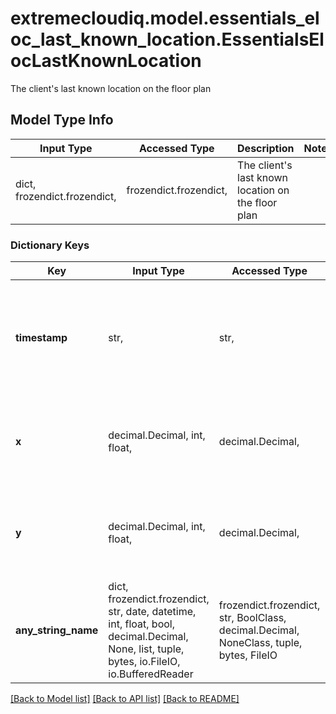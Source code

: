 # extremecloudiq.model.essentials_eloc_last_known_location.EssentialsElocLastKnownLocation

The client's last known location on the floor plan

## Model Type Info
Input Type | Accessed Type | Description | Notes
------------ | ------------- | ------------- | -------------
dict, frozendict.frozendict,  | frozendict.frozendict,  | The client&#x27;s last known location on the floor plan | 

### Dictionary Keys
Key | Input Type | Accessed Type | Description | Notes
------------ | ------------- | ------------- | ------------- | -------------
**timestamp** | str,  | str,  | The located client&#x27;s last known timestamp in format of date, time and abbreviated timezone | [optional] 
**x** | decimal.Decimal, int, float,  | decimal.Decimal,  | The located client&#x27;s last known horizontal value on the floor plan | [optional] value must be a 64 bit float
**y** | decimal.Decimal, int, float,  | decimal.Decimal,  | The located client&#x27;s last known vertical value on the floor plan | [optional] value must be a 64 bit float
**any_string_name** | dict, frozendict.frozendict, str, date, datetime, int, float, bool, decimal.Decimal, None, list, tuple, bytes, io.FileIO, io.BufferedReader | frozendict.frozendict, str, BoolClass, decimal.Decimal, NoneClass, tuple, bytes, FileIO | any string name can be used but the value must be the correct type | [optional]

[[Back to Model list]](../../README.md#documentation-for-models) [[Back to API list]](../../README.md#documentation-for-api-endpoints) [[Back to README]](../../README.md)

